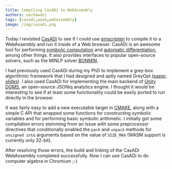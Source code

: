 ```yaml
---
title: Compiling CasADi to WebAssembly
authors: nachawati
tags: [casadi,wasm,webassembly]
image: /img/casadi.png
---
```


Today I revisited [CasADi](https://web.casadi.org/) to see if I could use [emscripten](https://emscripten.org/) to compile it to a WebAssembly and run it inside of a Web browser. CasADi is an awesome tool for performing [symbolic computation](https://en.wikipedia.org/wiki/Computer_algebra) and [automatic differentiation](https://en.wikipedia.org/wiki/Automatic_differentiation), among other things. It also provides interfaces to popular open-source solvers, such as the MINLP solver [BONMIN](https://www.coin-or.org/Bonmin/).

I had previously used CasADi during my PhD to implement a grey-box algorithmic framework that I had designed and aptly named GreyOpt ([paper](https://www.scitepress.org/PublishedPapers/2021/103501/103501.pdf), [slides](http://mason.gmu.edu/~mnachawa/icores2021-slides.pdf)). I also used CasADi for implementing the main backend of [Unity DGMS](https://github.com/nachawati/unity), an open-source JSONiq analytics engine. I thought it would be interesting to see if at least some functionality could be easily ported to run directly in the browser.

It was fairly easy to add a new executable target in [CMAKE](https://cmake.org/), along with a simple C API that wrapped some functions for constructing symbolic variables and for performing basic symbolic arithmetic. I initially got some compilation errors stemming from an issue with some preprocessor directives that conditionally enabled the `pack` and `unpack` methods for `unsigned int&` arguments based on the value of `SIZE_MAX` (WASM support is currently only 32-bit).

After resolving those errors, the build and linking of the CasADi WebAssembly completed successfully. Now I can use CasADi to do computer algebra in Chromium ;-)